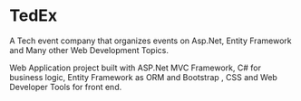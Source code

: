 # TedEx
A Tech event company that organizes events on Asp.Net, Entity Framework and Many other Web Development Topics.

Web Application project built with ASP.Net MVC Framework, C# for business logic, Entity Framework as ORM and Bootstrap , CSS 
and Web Developer Tools for front end. 
